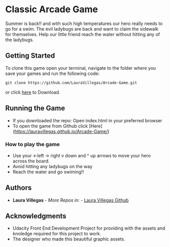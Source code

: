 # Classic Arcade Game 

Summer is back!! and with such high temperatures our hero really needs to go for a swim. The evil ladybugs are back and want to claim the sidewalk for themselves. Help our little friend reach the water without hitting any of the ladybugs.

## Getting Started

To clone this game open your terminal, navigate to the folder where you save your games and run the following code:

```
git clone https://github.com/LauraVillegas/Arcade-Game.git
```

or click [here](https://github.com/LauraVillegas/Arcade-Game/archive/master.zip) to Download.


## Running the Game

* If you downloaded the repo: Open index.html in your preferred browser
* To open the game from Github click [Here] (https://lauravillegas.github.io/Arcade-Game/)


### How to play the game 

* Use your <-left -> right v down and ^ up arrows to move your hero across the board.
* Avoid hitting any ladybugs on the way
* Reach the water and go swiming!!

## Authors

* **Laura Villegas** - *More Repos in:* - [Laura Villegas Github](https://github.com/LauraVillegas)


## Acknowledgments

* Udacity Front End Development Project for providing with the assets and knoledge required for this project to work.
* The designer who made this beautiful graphic assets.


